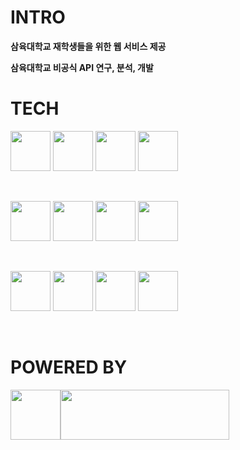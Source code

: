 # INTRO

**삼육대학교 재학생들을 위한 웹 서비스 제공**

**삼육대학교 비공식 API 연구, 분석, 개발**

# TECH

<img height="64" width="64" src="https://cdn.simpleicons.org/node.js/" /> <img height="64" width="64" src="https://cdn.simpleicons.org/tsnode/" />
<img height="64" width="64" src="https://cdn.simpleicons.org/selenium/" /> <img height="64" width="64" src="https://cdn.simpleicons.org/qt/" />

<br />

<img height="64" width="64" src="https://cdn.simpleicons.org/javascript/" /> <img height="64" width="64" src="https://cdn.simpleicons.org/typescript/" />
<img height="64" width="64" src="https://cdn.simpleicons.org/python/" /> <img height="64" width="64" src="https://cdn.simpleicons.org/pypy/" />

<br />

<img height="64" width="64" src="https://cdn.simpleicons.org/express/" /> <img height="64" width="64" src="https://cdn.simpleicons.org/nestjs/" />
<img height="64" width="64" src="https://cdn.simpleicons.org/django/" /> <img height="64" width="64" src="https://cdn.simpleicons.org/redis/" />

<br />

# POWERED BY

<img height="80" src="https://github.com/syu-kr/.github/assets/98698629/9c80f71a-8d9e-4b36-bdd2-7474aee203ea" /><img height="80" width="270" src="https://static.hostingcdn.net/20230401/resources/images/svg/hk_logo.svg" />
